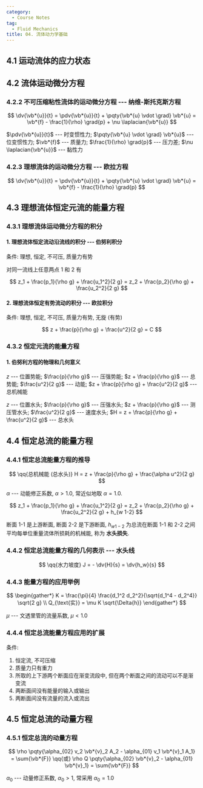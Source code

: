 ```yaml
---
category:
  - Course Notes
tag:
  - Fluid Mechanics
title: 04. 流体动力学基础
---
```


## 4.1 运动流体的应力状态

## 4.2 流体运动微分方程

### 4.2.2 不可压缩粘性流体的运动微分方程 --- 纳维-斯托克斯方程

$$
\dv{\vb*{u}}{t}
= \pdv{\vb*{u}}{t} + \pqty{\vb*{u} \vdot \grad} \vb*{u}
= \vb*{f} - \frac{1}{\rho} \grad{p} + \nu \laplacian{\vb*{u}}
$$

$\pdv{\vb*{u}}{t}$ --- 时变惯性力; $\pqty{\vb*{u} \vdot \grad} \vb*{u}$ --- 位变惯性力; $\vb*{f}$ --- 质量力; $\frac{1}{\rho} \grad{p}$ --- 压力差; $\nu \laplacian{\vb*{u}}$ --- 黏性力

### 4.2.3 理想流体的运动微分方程 --- 欧拉方程

$$
\dv{\vb*{u}}{t}
= \pdv{\vb*{u}}{t} + \pqty{\vb*{u} \vdot \grad} \vb*{u}
= \vb*{f} - \frac{1}{\rho} \grad{p}
$$

## 4.3 理想流体恒定元流的能量方程

### 4.3.1 理想流体运动微分方程的积分

#### 1. 理想流体恒定流动沿流线的积分 --- 伯努利积分

条件: 理想, 恒定, 不可压, 质量力有势

对同一流线上任意两点 1 和 2 有

$$
z_1 + \frac{p_1}{\rho g} + \frac{u_1^2}{2 g} = z_2 + \frac{p_2}{\rho g} + \frac{u_2^2}{2 g}
$$

#### 2. 理想流体恒定有势流动的积分 --- 欧拉积分

条件: 理想, 恒定, 不可压, 质量力有势, 无旋 (有势)

$$
z + \frac{p}{\rho g} + \frac{u^2}{2 g} = C
$$

### 4.3.2 恒定元流的能量方程

#### 1. 伯努利方程的物理和几何意义

$z$ --- 位置势能; $\frac{p}{\rho g}$ --- 压强势能; $z + \frac{p}{\rho g}$ --- 总势能; $\frac{u^2}{2 g}$ --- 动能; $z + \frac{p}{\rho g} + \frac{u^2}{2 g}$ --- 总机械能

$z$ --- 位置水头; $\frac{p}{\rho g}$ --- 压强水头; $z + \frac{p}{\rho g}$ --- 测压管水头; $\frac{u^2}{2 g}$ --- 速度水头; $H = z + \frac{p}{\rho g} + \frac{u^2}{2 g}$ --- 总水头

## 4.4 恒定总流的能量方程

### 4.4.1 恒定总流能量方程的推导

$$
\qq{总机械能 (总水头)} H = z + \frac{p}{\rho g} + \frac{\alpha u^2}{2 g}
$$

$\alpha$ --- 动能修正系数, $\alpha > 1.0$, 常近似地取 $\alpha = 1.0$.

$$
z_1 + \frac{p_1}{\rho g} + \frac{u_1^2}{2 g} = z_2 + \frac{p_2}{\rho g} + \frac{u_2^2}{2 g} + h_{w 1-2}
$$

断面 1-1 是上游断面, 断面 2-2 是下游断面, $h_{w 1-2}$ 为总流在断面 1-1 和 2-2 之间平均每单位重量流体所损耗的机械能, 称为 **水头损失**.

### 4.4.2 恒定总流能量方程的几何表示 --- 水头线

$$
\qq{水力坡度} J = - \dv{H}{s} = \dv{h_w}{s}
$$

### 4.4.3 能量方程的应用举例

$$
\begin{gather*}
  K = \frac{\pi}{4} \frac{d_1^2 d_2^2}{\sqrt{d_1^4 - d_2^4}} \sqrt{2 g} \\
  Q_{\text{实}} = \mu K \sqrt{\Delta{h}}
\end{gather*}
$$

$\mu$ --- 文透里管的流量系数, $\mu < 1.0$

### 4.4.4 恒定总流能量方程应用的扩展

条件:

1. 恒定流, 不可压缩
2. 质量力只有重力
3. 所取的上下游两个断面应在渐变流段中, 但在两个断面之间的流动可以不是渐变流
4. 两断面间没有能量的输入或输出
5. 两断面间没有流量的流入或流出

## 4.5 恒定总流的动量方程

### 4.5.1 恒定总流的动量方程

$$
\rho \pqty{\alpha_{02} v_2 \vb*{v}_2 A_2 - \alpha_{01} v_1 \vb*{v}_1 A_1} = \sum{\vb*{F}}
\qq{或}
\rho Q \pqty{\alpha_{02} \vb*{v}_2 - \alpha_{01} \vb*{v}_1} = \sum{\vb*{F}}
$$

$\alpha_0$ --- 动量修正系数, $\alpha_0 > 1$, 常采用 $\alpha_0 = 1.0$
